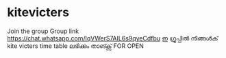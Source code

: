 # kitevicters
Join the group 
Group link https://chat.whatsapp.com/IqVWerS7AIL6s9qyeCdfbu
ഇ ഗ്രൂപ്പിൽ നിങ്ങൾക് kite victers time table
ലഭിക്കും
താങ്ക്സ് FOR OPEN 
